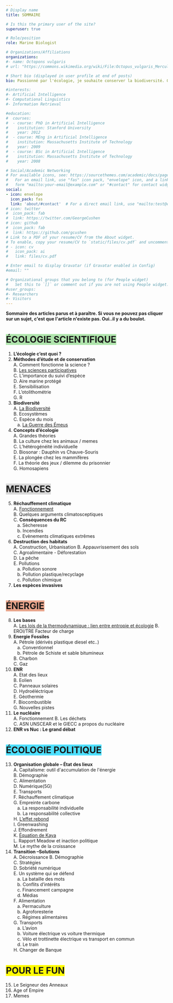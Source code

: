 ```yaml
---
# Display name
title: SOMMAIRE

# Is this the primary user of the site?
superuser: true

# Role/position
role: Marine Biologist

# Organizations/Affiliations
organizations:
#- name: Octopons vulgaris
# url: "https://commons.wikimedia.org/wiki/File:Octopus_vulgaris_Merculiano.jpg"

# Short bio (displayed in user profile at end of posts)
bio: Passionné par l'écologie, je souhaite conserver la biodiversité. Octopons vulgaris regroupe mes sites dédiés à la vulgarisation afin de transmettre connaissances et outils permettant la conservation de la biodiversité.

#interests:
#- Artificial Intelligence
#- Computational Linguistics
#- Information Retrieval

#education:
#  courses:
#  - course: PhD in Artificial Intelligence
#    institution: Stanford University
#    year: 2012
#  - course: MEng in Artificial Intelligence
#    institution: Massachusetts Institute of Technology
#    year: 2009
#  - course: BSc in Artificial Intelligence
#    institution: Massachusetts Institute of Technology
#    year: 2008

# Social/Academic Networking
# For available icons, see: https://sourcethemes.com/academic/docs/page-builder/#icons
#   For an email link, use "fas" icon pack, "envelope" icon, and a link in the
#   form "mailto:your-email@example.com" or "#contact" for contact widget.
social:
- icon: envelope
  icon_pack: fas
  link: 'about/#contact'  # For a direct email link, use "mailto:test@example.org".
# icon: twitter
#  icon_pack: fab
#  link: https://twitter.com/GeorgeCushen
# icon: github
#  icon_pack: fab
#  link: https://github.com/gcushen
# Link to a PDF of your resume/CV from the About widget.
# To enable, copy your resume/CV to `static/files/cv.pdf` and uncomment the lines below.
# - icon: cv
#   icon_pack: ai
#   link: files/cv.pdf

# Enter email to display Gravatar (if Gravatar enabled in Config)
#email: ""

# Organizational groups that you belong to (for People widget)
#   Set this to `[]` or comment out if you are not using People widget.
#user_groups:
#- Researchers
#- Visitors
---
```




**Sommaire des articles parus et à paraître. Si vous ne pouvez pas cliquer sur un sujet, c'est que l'article n'existe pas. Oui..il y a du boulot.**

# <span style="background:#afe5ac">ÉCOLOGIE SCIENTIFIQUE</span>
1.	**L’écologie c’est quoi ?**  
2.	**Méthodes d’étude et de conservation**  
A.	Comment fonctionne la science ?  
B.	<a href="https://ecologieetentropie.netlify.app/post/sciences-participatives"> Les sciences participatives </a>  
C.	L’importance du suivi d’espèce  
D.	Aire marine protégé  
E.	Sensibilisation  
F.	L’otolithométrie  
G.	R  
3.	**Biodiversité**  
A.	<a href="https://ecologieetentropie.netlify.app/post/biodiversite/">La Biodiversité</a>    
B.	Ecosystèmes  
C.	Espèce du mois  
  &nbsp;&nbsp;&nbsp;a. <a href="https://ecologieetentropie.netlify.app/post/la-guerre-des-emeus/">La Guerre des Émeus</a>    
4.	**Concepts d’écologie**  
A.	Grandes théories  
B.	La culture chez les animaux / memes   
C.	L’hétérogénéité individuelle   
D.	Biosonar : Dauphin vs Chauve-Souris    
E.	La plongée chez les mammifères      
F.	La théorie des jeux / dilemme du prisonnier    
G.	Homosapiens    
# <span style="background:#d8d8d8">MENACES</span>
5.	**Réchauffement climatique**  
A.	<a href="https://ecologieetentropie.netlify.app/post/rechauffement-climatique/">Fonctionnement</a>  
B.	Quelques arguments climatosceptiques  
C.	**Conséquences du RC**  
&nbsp;&nbsp;&nbsp;a.	Sècheresse  
&nbsp;&nbsp;&nbsp;b.	Incendies  
&nbsp;&nbsp;&nbsp;c.	Evènements climatiques extrêmes
6.	**Destruction des habitats**  
A.	Construction, Urbanisation
B.	Appauvrissement des sols  
C.	Agroalimentaire - Déforestation  
D.	La pêche  
E.	Pollutions  
&nbsp;&nbsp;&nbsp;a.  Pollution sonore    
&nbsp;&nbsp;&nbsp;b.	Pollution plastique/recyclage  
&nbsp;&nbsp;&nbsp;c.	Pollution chimique  
7.	**Les espèces invasives** 

# <span style="background:#e8a48b">ÉNERGIE</span>  
8.  **Les bases**  
A.  <a href="https://ecologieetentropie.netlify.app/post/bases-de-thermodynamique/">Les lois de la thermodynamique : lien entre entropie et écologie</a>
B.	EROI/TRE Facteur de charge  
9.	**Energie Fossiles**  
A.	Pétrole (dérivés plastique diesel etc..)  
&nbsp;&nbsp;&nbsp;a.	Conventionnel  
&nbsp;&nbsp;&nbsp;b.	Pétrole de Schiste et sable bitumineux   
B.	Charbon  
C.	Gaz  
10.	**ENR**  
A.	Etat des lieux  
B.	Eolien  
C.	Panneaux solaires  
D.	Hydroéléctrique  
E.	Géothermie  
F.	Biocombustible  
G.	Nouvelles pistes  
11.	**Le nucléaire**   
A.	Fonctionnement 
B.	Les déchets  
C.	ASN UNSCEAR et le GIECC a propos du nucléaire  
12.	**ENR vs Nuc : Le grand débat**  
  
#	<span style="background:#4ddfff">ÉCOLOGIE POLITIQUE</span>    
13.	**Organisation globale – État des lieux**  
A.	Capitalisme: outil d'accumulation de l'énergie  
B.	Démographie   
C.	Alimentation  
D.	Numérique(5G)   
E.	Transports  
F.	Réchauffement climatique  
G.	Empreinte carbone   
&nbsp;&nbsp;&nbsp;a.	La responsabilité individuelle  
&nbsp;&nbsp;&nbsp;b.	La responsabilité collective  
H.	<a href="https://ecologieetentropie.netlify.app/post/effet-rebond/">L’effet rebond</a>   
I.	Greenwashing    
J.	Effondrement  
K.	<a href="https://ecologieetentropie.netlify.app/post/equation-kaya/">Équation de Kaya</a>   
L.	Rapport Meadow et inaction politique  
M.	Le mythe de la croissance   
14.	**Transition –Solutions**  
A.	Décroissance
B.	Démographie  
C.	Stratégies   
D.	Sobriété numérique    
E.	Un système qui se défend    
&nbsp;&nbsp;&nbsp;a.	La bataille des mots  
&nbsp;&nbsp;&nbsp;b.	Conflits d’intérêts     
&nbsp;&nbsp;&nbsp;c.	Financement campagne    
&nbsp;&nbsp;&nbsp;d.	Médias  
F.	Alimentation  
&nbsp;&nbsp;&nbsp;a.	Permaculture  
&nbsp;&nbsp;&nbsp;b.	Agroforesterie    
&nbsp;&nbsp;&nbsp;c.	Régimes alimentaires  
G.	Transports   
&nbsp;&nbsp;&nbsp;a.	L’avion  
&nbsp;&nbsp;&nbsp;b.	Voiture électrique vs voiture thermique  
&nbsp;&nbsp;&nbsp;c.	Vélo et trottinette électrique vs transport en commun  
&nbsp;&nbsp;&nbsp;d.	Le train  
H.	Changer de Banque    

#	<span style="background:#fffb00">POUR LE FUN</span>  
15.  Le Seigneur des Anneaux
16.  Age of Empire  
17.  Memes 


